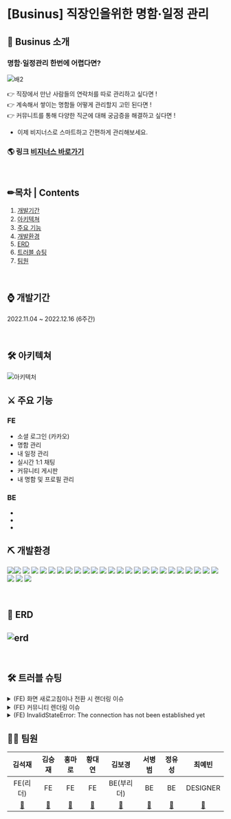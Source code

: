 
# [Businus] 직장인을위한 명함·일정 관리

## 🎉 Businus 소개

### 명함·일정관리 한번에 어렵다면?
![배2](https://user-images.githubusercontent.com/80233565/207816259-4a163362-0aee-4403-8d6f-6a049b169c39.png)

👉 직장에서 만난 사람들의 연락처를 따로 관리하고 싶다면 ! </br>
👉 계속해서 쌓이는 명함들 어떻게 관리할지 고민 된다면 ! </br>
👉 커뮤니트를 통해 다양한 직군에 대해 궁금증을 해결하고 싶다면 ! </br>

- 이제 비지너스로 스마트하고 간편하게 관리해보세요.

### 🌎 링크 [비지너스 바로가기](https://www.businus2.com)


<br>

## ✏목차 | Contents
1. [개발기간](#-개발기간)
2. [아키텍쳐](#-아키텍쳐)
3. [주요 기능](#-주요-기능)
4. [개발환경](#-개발환경)
5. [ERD](#-erd)
6. [트러블 슈팅](#-트러블-슈팅)
7. [팀원](#-팀원)

<br>



## ⌚ 개발기간
2022.11.04 ~ 2022.12.16 (6주간)

<br>

## 🛠 아키텍쳐
![아키텍처](https://user-images.githubusercontent.com/80233565/207819747-936b4d0c-5221-4d5b-950b-7ae2095f2420.JPG)


## ⚔ 주요 기능
### FE
- 소셜 로그인 (카카오)
- 명함 관리
- 내 일정 관리
- 실시간 1:1 채팅
- 커뮤니티 게시판
- 내 명함 및 프로필 관리

### BE
-
-
-


## ⛏ 개발환경

<img  src="https://img.shields.io/badge/react-61DAFB?style=for-the-badge&logo=react&logoColor=black"><img src="https://img.shields.io/badge/React%20Hook%20Form-%23EC5990.svg?style=for-the-badge&logo=reacthookform&logoColor=white">
<img  src="https://img.shields.io/badge/Redux Toolkit-764ABC?style=for-the-badge&logo=Redux&logoColor=white"/>
<img  src="https://img.shields.io/badge/Axios-5A29E4?style=for-the-badge&logo=axios&logoColor=white">
<img  src="https://img.shields.io/badge/styled-components-DB7093?style=for-the-badge&logo=styled-components&logoColor=white">
<img  src="https://img.shields.io/badge/React Router-CA4245?style=for-the-badge&logo=React Router&logoColor=white">
<img  src="https://img.shields.io/badge/JavaScript-F7DF1E?style=for-the-badge&logo=JavaScript&logoColor=black">
<img  src="https://img.shields.io/badge/KAKAO DEVELOPERS-FFCD00?style=for-the-badge&logo=KAKAO&logoColor=black">
<img  src="https://img.shields.io/badge/STOMP-blue?style=for-the-badge&logo=StompJs&logoColor=white">
<img  src="https://img.shields.io/badge/SOCKJS-navy?style=for-the-badge&logo=sockJS&logoColor=white">
<img  src="https://img.shields.io/badge/AWS Amplify-FF9900?style=for-the-badge&logo=AWS Amplify&logoColor=white">
<img  src="https://img.shields.io/badge/Amazon EC2-FF9900?style=for-the-badge&logo=Amazon EC2&logoColor=white">
<img  src="https://img.shields.io/badge/Route53-FF9900?style=for-the-badge&logo=Route53&logoColor=white">
<img  src="https://img.shields.io/badge/SSL-006600?style=for-the-badge&logo=white">
<img  src="https://img.shields.io/badge/Spring-6DB33F?style=for-the-badge&logo=Spring&logoColor=white">
<img  src="https://img.shields.io/badge/Spring Boot-6DB33F?style=for-the-badge&logo=Spring Boot&logoColor=white">
<img  src="https://img.shields.io/badge/Spring Batch-6DB33F?style=for-the-badge&logo=white">
<img  src="https://img.shields.io/badge/Spring_Security-6DB33F?style=for-the-badge&logo=Spring-Security&logoColor=white">
<img  src="https://img.shields.io/badge/Swagger-85EA2D?style=for-the-badge&logo=Swagger&logoColor=white">
<img  src="https://img.shields.io/badge/JWT-000000?style=for-the-badge&logo=JSON%20web%20tokens&logoColor=white">
<img  src="https://img.shields.io/badge/Redis-DC382D?style=for-the-badge&logo=Redis&logoColor=white">
<img  src="https://img.shields.io/badge/OCR-099DFD?style=for-the-badge&logo=S&logoColor=white">
<img  src="https://img.shields.io/badge/Cloud Vision API-4285F4?style=for-the-badge&logo=S&logoColor=white">
<img  src="https://img.shields.io/badge/Google Storage-4285F4?style=for-the-badge&logo=Google&logoColor=white">
<img  src="https://img.shields.io/badge/JPA-0ABF53?style=for-the-badge&logo=S&logoColor=white">
<img  src="https://img.shields.io/badge/AWS Rds-527FFF?style=for-the-badge&logo=Amazon RDS&logoColor=white">
<img  src="https://img.shields.io/badge/MySQL-4479A1?style=for-the-badge&logo=MySQL&logoColor=white">
<img  src="https://img.shields.io/badge/Github-181717?style=for-the-badge&logo=GitHub&logoColor=white">
     

    

<br>

## 🔑 ERD 
## ![erd](https://user-images.githubusercontent.com/80233565/207846959-056e718d-f33c-4038-aec3-2146f9dc8e87.JPG)

<br>


## 🛠 트러블 슈팅
<details>
<summary>(FE) 화면 새로고침이나 전환 시 랜더링 이슈</summary>
<div markdown="1"></br>
<span style="color:Red"> <b>이슈 사항</b></span></br>
1.페이지 렌더링시 useSelector로 불러오는 값이 undefined, map함수를 사용해 화면에 보여주는 경우 에러가 발생
</br></br>
<span style="color:Red"> <b>문제 해결</b></span></br>
1.initialState 기본 값 설정</br>
2.삼항연사자 혹은 if문으로 undefined일 때의 조건을 걸어줌</br>

![트러블슈팅1](https://user-images.githubusercontent.com/80233565/207854388-39466131-68cc-40f2-90e8-179e5f8b2327.JPG)</br>
3.reducer에서 서버와 통신 후에 fulfill되는 data형태 확인 </br>
![트러블슈팅1-1](https://user-images.githubusercontent.com/80233565/207853952-322aa604-570d-42f3-af37-1186ab3d821a.JPG)

</div>
</details>

<details>
<summary>(FE) 커뮤니티 렌더링 이슈</summary>
<div markdown="2"></br>
<span style="color:Red"> <b>이슈 사항</b></span></br>
1.게시글 등록/수정/삭제시 화면에 바로 렌더링 되지 않는 이슈</br>
2.커뮤니티 상세조회 후 뒤로가기를 눌렀을 때 화면에 불필요한 내용들이 잠깐 렌더링 되는 이슈
</br></br>
<span style="color:Red"> <b>문제 해결</b></span>
</br>
1.initialState의 isLoading과 useEffect를 활용</br>
2.loading이라는 상태를 만들고 상태변경시 LoadingPage를 return </br>

![트러블슈팅2](https://user-images.githubusercontent.com/80233565/207856899-47122276-3832-49ba-a165-2a2f26425e67.JPG)


</div>
</details>

<details>
<summary>(FE) InvalidStateError: The connection has not been established yet </summary>
<div markdown="3"></br>
<span style="color:Red"> <b>이슈 사항</b></span></br>
1.게시글에서 채팅페이지로 이동 후 websocket connect보다 subscribe가 먼저 진행되는 이슈가 발생하여 TypeError도 함께 발생하였다.</br>
</br>
<span style="color:Red"> <b>문제 해결</b></span></br>
1.웹소켓 커넥션 상태를 이용해 웹소켓의 상태가 1일 경우 즉 연결이 성립되고 통신중인 상태일 때 subscribe가 실행되도 구독이 되도록 해보았지만 변함은 없었다.</br>
2.페이지 이동후 마운트 될 때 connect보다 subscirbe가 나중에 진행되도록 setTimeout을 설정하여 해결</br>
(navigate를 먼저 할당하여 해결이 가능하지만 안정적인 작동을 위해 setTimeout 지정)</br>
  
![트러블3](https://user-images.githubusercontent.com/80233565/207860453-e387c826-75c7-4ac6-b19c-5d445b8ca162.JPG)


</div>

</details>





## 🤸🏻‍ 팀원

| 김석재 | 김승재  | 홍마로  | 황대연 | 김보경 | 서병범 | 정유성 | 최예빈 |
|:--:|:--:|:--:|:--:|:--:|:--:|:--:|:--:|
| FE(리더) | FE | FE | FE | BE(부리더) | BE | BE | DESIGNER |
| [🔗](https://github.com/ssssssg-hub) |[🔗](https://github.com/andamiro98) |[🔗](https://github.com/formaro) |[🔗](https://github.com/dyhwnag) |[🔗](https://github.com/kimbokyung1220) | [🔗](https://github.com/ByeongbumSeo)| [🔗](https://github.com/yusung4612) | [🔗](https://github.com/HH-Final-Project-2) |




